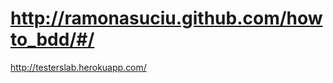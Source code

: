 http://ramonasuciu.github.com/howto_bdd/#/
==========================================

http://testerslab.herokuapp.com/
